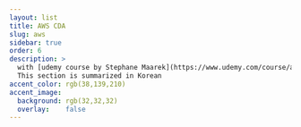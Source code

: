 ```yaml
---
layout: list
title: AWS CDA
slug: aws
sidebar: true
order: 6
description: >
  with [udemy course by Stephane Maarek](https://www.udemy.com/course/aws-certified-developer-associate-dva-c01/)
  This section is summarized in Korean
accent_color: rgb(38,139,210)
accent_image:
  background: rgb(32,32,32)
  overlay:    false
---
```

